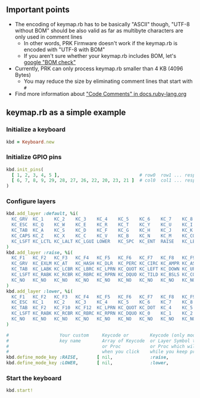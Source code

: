 ## Important points

- The encoding of keymap.rb has to be basically "ASCII" though, "UTF-8 without BOM" should be also valid as far as multibyte characters are only used in comment lines
  - In other words, PRK Firmware doesn't work if the keymap.rb is encoded with "UTF-8 with BOM"
  - If you aren't sure whether your keymap.rb includes BOM, let's [google "BOM check"](https://www.google.com/search?q=bom+check)
- Currently, PRK can only process keymap.rb smaller than 4 KB (4096 Bytes)
  - You may reduce the size by eliminating comment lines that start with `#`
- Find more information about ["Code Comments" in docs.ruby-lang.org](https://docs.ruby-lang.org/en/master/doc/syntax/comments_rdoc.html)

## keymap.rb as a simple example

### Initialize a keyboard

```ruby
kbd = Keyboard.new
```

### Initialize GPIO pins

```ruby
kbd.init_pins(
  [ 1, 2, 3, 4, 5 ],                              # row0  row1 ... respectively
  [ 6, 7, 8, 9, 29, 28, 27, 26, 22, 20, 23, 21 ]  # col0  col1 ... respectively
)
```

### Configure layers

```ruby
kbd.add_layer :default, %i(
  KC_GRV  KC_1    KC_2    KC_3    KC_4    KC_5    KC_6    KC_7    KC_8     KC_9     KC_0    KC_BSPC
  KC_ESC  KC_Q    KC_W    KC_E    KC_R    KC_T    KC_Y    KC_U    KC_I     KC_O     KC_P    KC_DEL
  KC_TAB  KC_A    KC_S    KC_D    KC_F    KC_G    KC_H    KC_J    KC_K     KC_L     KC_SCLN KC_QUOT
  KC_CAPS KC_Z    KC_X    KC_C    KC_V    KC_B    KC_N    KC_M    KC_COMM  KC_DOT   KC_SLSH KC_RSFT
  KC_LSFT KC_LCTL KC_LALT KC_LGUI LOWER   KC_SPC  KC_ENT  RAISE   KC_LEFT  KC_DOWN  KC_UP   KC_RIGHT
)
kbd.add_layer :raise, %i(
  KC_F1   KC_F2   KC_F3   KC_F4   KC_F5   KC_F6   KC_F7   KC_F8   KC_F9    KC_F10   KC_F11  KC_F12
  KC_GRV  KC_EXLM KC_AT   KC_HASH KC_DLR  KC_PERC KC_CIRC KC_AMPR KC_ASTER KC_LPRN  KC_RPRN KC_MINS
  KC_TAB  KC_LABK KC_LCBR KC_LBRC KC_LPRN KC_QUOT KC_LEFT KC_DOWN KC_UP    KC_RIGHT KC_UNDS KC_PIPE
  KC_LSFT KC_RABK KC_RCBR KC_RBRC KC_RPRN KC_DQUO KC_TILD KC_BSLS KC_COMMA KC_DOT   KC_SLSH KC_RSFT
  KC_NO   KC_NO   KC_NO   KC_NO   KC_NO   KC_NO   KC_NO   KC_NO   KC_NO    KC_NO    KC_NO   KC_NO
)
kbd.add_layer :lower, %i(
  KC_F1   KC_F2   KC_F3   KC_F4   KC_F5   KC_F6   KC_F7   KC_F8   KC_F9    KC_F10   KC_F11  KC_F12
  KC_ESC  KC_1    KC_2    KC_3    KC_4    KC_5    KC_6    KC_7    KC_8     KC_9     KC_0    KC_MINS
  KC_TAB  KC_F2   KC_F10  KC_F12  KC_LPRN KC_QUOT KC_DOT  KC_4    KC_5     KC_6     KC_PLUS KC_BSPC
  KC_LSFT KC_RABK KC_RCBR KC_RBRC KC_RPRN KC_DQUO KC_0    KC_1    KC_2     KC_3     KC_SLSH KC_COMMA
  KC_NO   KC_NO   KC_NO   KC_NO   KC_NO   KC_NO   KC_NO   KC_NO   KC_NO    KC_NO    KC_NO   KC_NO
)

#                   Your custom     Keycode or        Keycode (only modifiers)     Release time     Re-push time
#                   key name        Array of Keycode  or Layer Symbol to be held   threshold(ms)    threshold(ms)
#                                   or Proc           or Proc which will run       to consider as   to consider as
#                                   when you click    while you keep press         `click the key`  `hold the key`
kbd.define_mode_key :RAISE,       [ nil,              :raise,                      nil,             nil ]
kbd.define_mode_key :LOWER,       [ nil,              :lower,                      nil,             nil ]
```

### Start the keyboard

```ruby
kbd.start!
```
